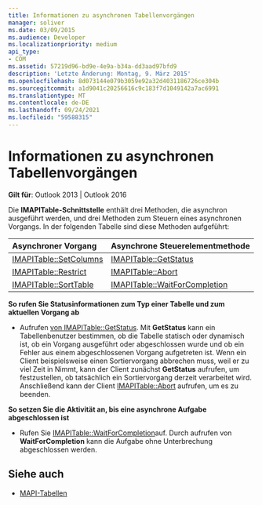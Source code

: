 ```yaml
---
title: Informationen zu asynchronen Tabellenvorgängen
manager: soliver
ms.date: 03/09/2015
ms.audience: Developer
ms.localizationpriority: medium
api_type:
- COM
ms.assetid: 57219d96-bd9e-4e9a-b34a-dd3aad97bfd9
description: 'Letzte Änderung: Montag, 9. März 2015'
ms.openlocfilehash: 8d073144e079b3059e92a32d4031186726ce304b
ms.sourcegitcommit: a1d9041c20256616c9c183f7d1049142a7ac6991
ms.translationtype: MT
ms.contentlocale: de-DE
ms.lasthandoff: 09/24/2021
ms.locfileid: "59588315"
---
```

# <a name="about-asynchronous-table-operations"></a>Informationen zu asynchronen Tabellenvorgängen
 
**Gilt für**: Outlook 2013 | Outlook 2016 
  
Die **IMAPITable-Schnittstelle** enthält drei Methoden, die asynchron ausgeführt werden, und drei Methoden zum Steuern eines asynchronen Vorgangs. In der folgenden Tabelle sind diese Methoden aufgeführt: 
  
|**Asynchroner Vorgang**|**Asynchrone Steuerelementmethode**|
|:-----|:-----|
|[IMAPITable::SetColumns](imapitable-setcolumns.md) <br/> |[IMAPITable::GetStatus](imapitable-getstatus.md) <br/> |
|[IMAPITable::Restrict](imapitable-restrict.md) <br/> |[IMAPITable::Abort](imapitable-abort.md) <br/> |
|[IMAPITable::SortTable](imapitable-sorttable.md) <br/> |[IMAPITable::WaitForCompletion](imapitable-waitforcompletion.md) <br/> |
   
**So rufen Sie Statusinformationen zum Typ einer Tabelle und zum aktuellen Vorgang ab**
  
- Aufrufen [von IMAPITable::GetStatus](imapitable-getstatus.md). Mit **GetStatus** kann ein Tabellenbenutzer bestimmen, ob die Tabelle statisch oder dynamisch ist, ob ein Vorgang ausgeführt oder abgeschlossen wurde und ob ein Fehler aus einem abgeschlossenen Vorgang aufgetreten ist. Wenn ein Client beispielsweise einen Sortiervorgang abbrechen muss, weil er zu viel Zeit in Nimmt, kann der Client zunächst **GetStatus** aufrufen, um festzustellen, ob tatsächlich ein Sortiervorgang derzeit verarbeitet wird. Anschließend kann der Client [IMAPITable::Abort](imapitable-abort.md) aufrufen, um es zu beenden. 
    
**So setzen Sie die Aktivität an, bis eine asynchrone Aufgabe abgeschlossen ist**
  
- Rufen Sie [IMAPITable::WaitForCompletion](imapitable-waitforcompletion.md)auf. Durch aufrufen von **WaitForCompletion** kann die Aufgabe ohne Unterbrechung abgeschlossen werden. 
    
## <a name="see-also"></a>Siehe auch

- [MAPI-Tabellen](mapi-tables.md)

